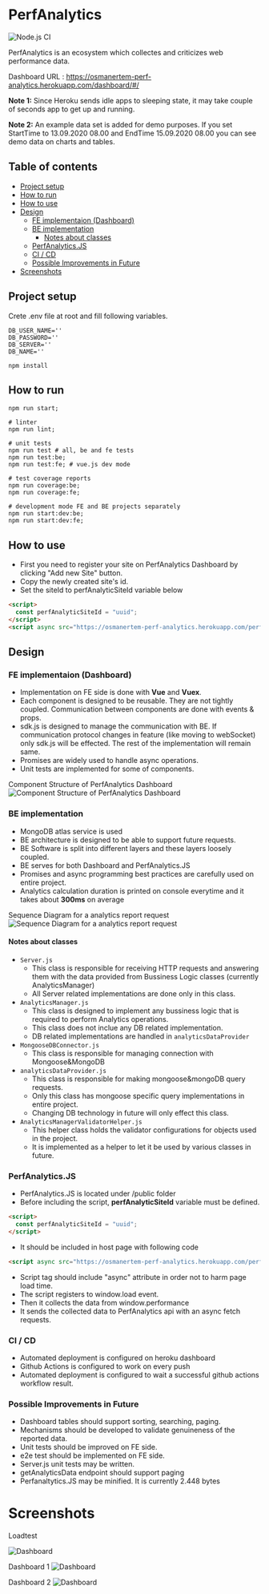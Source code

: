 # PerfAnalytics
![Node.js CI](https://github.com/osmanertem/perfanalytics/workflows/Node.js%20CI/badge.svg?branch=master)

PerfAnalytics is an ecosystem which collectes and criticizes web performance data.

Dashboard URL : https://osmanertem-perf-analytics.herokuapp.com/dashboard/#/

**Note 1:** Since Heroku sends idle apps to sleeping state, it may take couple of seconds app to get up and running.

**Note 2:** An example data set is added for demo purposes. If you set StartTime to 13.09.2020 08.00 and EndTime 15.09.2020 08.00 you can see demo data on charts and tables. 

## Table of contents
<!--ts-->
   * [Project setup](#project-setup)
   * [How to run](#how-to-run)
   * [How to use](#how-to-use)
   * [Design](#design)
      * [FE implementaion (Dashboard)](#fe-implementation)
      * [BE implementation](#be-implementation)
          * [Notes about classes](#notes-about-classes)
      * [PerfAnalytics.JS](#perfanalyticsjs)
      * [CI / CD](#ci--cd)
      * [Possible Improvements in Future](#possible-improvements-in-future)
  * [Screenshots](#screenshots)
<!--te-->

## Project setup

Crete .env file at root and fill following variables.
```
DB_USER_NAME=''
DB_PASSWORD=''
DB_SERVER=''
DB_NAME=''
```

```
npm install
```

## How to run
```
npm run start;

# linter
npm run lint;

# unit tests
npm run test # all, be and fe tests
npm run test:be;
npm run test:fe; # vue.js dev mode

# test coverage reports
npm run coverage:be;
npm run coverage:fe;

# development mode FE and BE projects separately
npm run start:dev:be; 
npm run start:dev:fe;
```

## How to use

* First you need to register your site on PerfAnalytics Dashboard by clicking "Add new Site" button.
* Copy the newly created site's id.
* Set the siteId to perfAnalyticSiteId variable below

```html
<script>
  const perfAnalyticSiteId = "uuid";
</script>
<script async src="https://osmanertem-perf-analytics.herokuapp.com/perfAnalytics.js"></script>
```

## Design
### FE implementaion (Dashboard)
* Implementation on FE side is done with **Vue** and **Vuex**.
* Each component is designed to be reusable. They are not tightly coupled. Communication between components are done with events & props.
* sdk.js is designed to manage the communication with BE. If communication protocol changes in feature (like moving to webSocket) only sdk.js will be effected. The rest of the implementation will remain same.
* Promises are widely used to handle async operations. 
* Unit tests are implemented for some of components.

Component Structure of PerfAnalytics Dashboard
![Component Structure of PerfAnalytics Dashboard](assets/ui-component-structure.png?raw=true "Component Structure of PerfAnalytics Dashboard")

### BE implementation
* MongoDB atlas service is used
* BE architecture is designed to be able to support future requests.
* BE Software is split into different layers and these layers loosely coupled.
* BE serves for both Dashboard and PerfAnalytics.JS
* Promises and async programming best practices are carefully used on entire project.
* Analytics calculation duration is printed on console everytime and it takes about **300ms** on average

Sequence Diagram for a analytics report request
![Sequence Diagram for a analytics report request](assets/sequence-diagram-for-analytics.report.png?raw=true "Sequence Diagram for a analytics report request")

#### Notes about classes
* `Server.js`
  * This class is responsible for receiving HTTP requests and answering them with the data provided from Bussiness Logic classes (currently AnalyticsManager)
  * All Server related implementations are done only in this class.
* `AnalyticsManager.js`
  * This class is designed to implement any bussiness logic that is required to perform Analytics operations.
  * This class does not inclue any DB related implementation.
  * DB related implementations are handled in `analyticsDataProvider`
* `MongooseDBConnector.js`
  * This class is responsible for managing connection with Mongoose&MongoDB
* `analyticsDataProvider.js`
  * This class is responsible for making mongoose&mongoDB query requests.
  * Only this class has mongoose specific query implementations in entire project.
  * Changing DB technology in future will only effect this class.
* `AnalyticsManagerValidatorHelper.js`
  * This helper class holds the validator configurations for objects used in the project.
  * It is implemented as a helper to let it be used by various classes in future.

### PerfAnalytics.JS
* PerfAnalytics.JS is located under /public folder
* Before including the script, **perfAnalyticSiteId** variable must be defined.
```html
<script>
  const perfAnalyticSiteId = "uuid";
</script>
```
* It should be included in host page with following code
```html
<script async src="https://osmanertem-perf-analytics.herokuapp.com/perfAnalytics.js"></script>
```
* Script tag should include "async" attribute in order not to harm page load time.
* The script registers to window.load event.
* Then it collects the data from window.performance
* It sends the collected data to PerfAnalytics api with an async fetch requests. 

### CI / CD
* Automated deployment is configured on heroku dashboard
* Github Actions is configured to work on every push
* Automated deployment is configured to wait a successful github actions workflow result.

### Possible Improvements in Future
* Dashboard tables should support sorting, searching, paging.
* Mechanisms should be developed to validate genuineness of the reported data.
* Unit tests should be improved on FE side.
* e2e test should be implemented on FE side.
* Server.js unit tests may be written.
* getAnalyticsData endpoint should support paging
* Perfanaltytics.JS may be minified. It is currently 2.448 bytes

# Screenshots
Loadtest

![Dashboard](assets/loadtest.png?raw=true "Dashboard")

Dashboard 1
![Dashboard](assets/dashboard-1.png?raw=true "Dashboard")

Dashboard 2
![Dashboard](assets/dashboard-2.png?raw=true "Dashboard")
